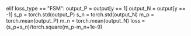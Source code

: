  elif loss_type == "FSM":
      output_P = output[y == 1]
      output_N = output[y == -1]
      s_p = torch.std(output_P)
      s_n = torch.std(output_N)
      m_p = torch.mean(output_P)
      m_n = torch.mean(output_N)
      loss =  (s_p+s_n)/torch.square(m_p-m_n+1e-9)